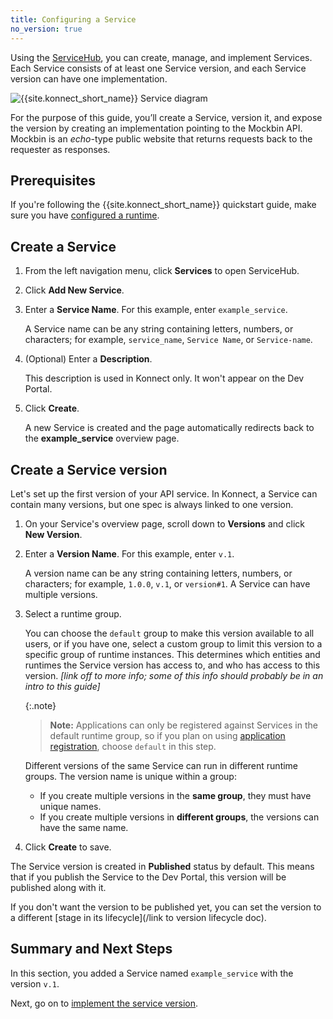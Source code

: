 ```yaml
---
title: Configuring a Service
no_version: true
---
```


Using the [ServiceHub](/konnect/servicehub), you can create, manage, and
implement Services. Each Service consists of at least one
Service version, and each Service version can have one implementation.

![{{site.konnect_short_name}} Service diagram](/assets/images/docs/konnect/konnect-services-diagram.png)

For the purpose of this guide, you’ll create a Service, version it, and
expose the version by creating an implementation pointing to the Mockbin API.
Mockbin is an *echo*-type public website that returns requests back to the
requester as responses.

## Prerequisites

If you're following the {{site.konnect_short_name}} quickstart guide,
make sure you have [configured a runtime](/konnect/getting-started/configure-runtime).

## Create a Service

1. From the left navigation menu, click **Services** to open ServiceHub.

1. Click **Add New Service**.

1. Enter a **Service Name**. For this example, enter `example_service`.

    A Service name can be any string containing letters, numbers, or characters;
    for example, `service_name`, `Service Name`, or `Service-name`.

1. (Optional) Enter a **Description**.

    This description is used in Konnect only. It won't appear on the Dev
    Portal.

1. Click **Create**.

    A new Service is created and the page automatically redirects back to the
    **example_service** overview page.

## Create a Service version

Let's set up the first version of your API service. In Konnect, a Service can
contain many versions, but one spec is always linked to one version.

1. On your Service's overview page, scroll down to **Versions** and
 click **New Version**.

1. Enter a **Version Name**. For this example, enter `v.1`.

    A version name can be any string containing letters, numbers, or characters;
    for example, `1.0.0`, `v.1`, or `version#1`. A Service can have multiple
    versions.

1. Select a runtime group.

    You can choose the `default` group to make this version available to all
    users, or if you have one, select a custom group to limit this version to
    a specific group of runtime instances. This determines which entities and
    runtimes the Service version has access to, and who has access to this
    version. _[link off to more info; some of this info should probably be in an intro to this guide]_

    {:.note}
    > **Note:** Applications can only be registered against
    Services in the default runtime group, so if you plan on using
    [application registration](/konnect/dev-portal/applications/application-overview),
    choose `default` in this step.

    Different versions of the same Service can run in different runtime groups.
    The version name is unique within a group:

    * If you create multiple versions in the **same group**, they must have unique names.
    * If you create multiple versions in **different groups**, the versions can have the same name.

1. Click **Create** to save.

The Service version is created in **Published** status by default. This means
that if you publish the Service to the Dev Portal, this version will be published
along with it.

If you don't want the version to be published yet, you can set the version to a
different [stage in its lifecycle](/link to version lifecycle doc).

## Summary and Next Steps

In this section, you added a Service named `example_service` with the version
`v.1`.

Next, go on to [implement the service version](/konnect/getting-started/implement-service).
